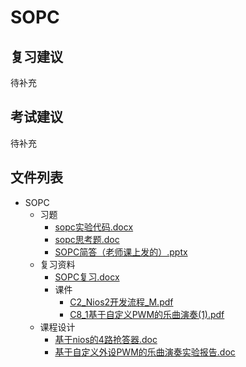 # SOPC

## 复习建议

待补充

## 考试建议

待补充

## 文件列表

- SOPC
    - 习题
        - [sopc实验代码.docx](https://gitee.com/OpenWyu/wyu-courses-lib/raw/master/SOPC/习题/sopc实验代码.docx)
        - [sopc思考题.doc](https://gitee.com/OpenWyu/wyu-courses-lib/raw/master/SOPC/习题/sopc思考题.doc)
        - [SOPC简答（老师课上发的）.pptx](https://gitee.com/OpenWyu/wyu-courses-lib/raw/master/SOPC/习题/SOPC简答（老师课上发的）.pptx)
    - 复习资料
        - [SOPC复习.docx](https://gitee.com/OpenWyu/wyu-courses-lib/raw/master/SOPC/复习资料/SOPC复习.docx)
        - 课件
            - [C2_Nios2开发流程_M.pdf](https://gitee.com/OpenWyu/wyu-courses-lib/raw/master/SOPC/复习资料/课件/C2_Nios2开发流程_M.pdf)
            - [C8_1基于自定义PWM的乐曲演奏(1).pdf](https://gitee.com/OpenWyu/wyu-courses-lib/raw/master/SOPC/复习资料/课件/C8_1基于自定义PWM的乐曲演奏(1).pdf)
    - 课程设计
        - [基于nios的4路抢答器.doc](https://gitee.com/OpenWyu/wyu-courses-lib/raw/master/SOPC/课程设计/基于nios的4路抢答器.doc)
        - [基于自定义外设PWM的乐曲演奏实验报告.doc](https://gitee.com/OpenWyu/wyu-courses-lib/raw/master/SOPC/课程设计/基于自定义外设PWM的乐曲演奏实验报告.doc)
